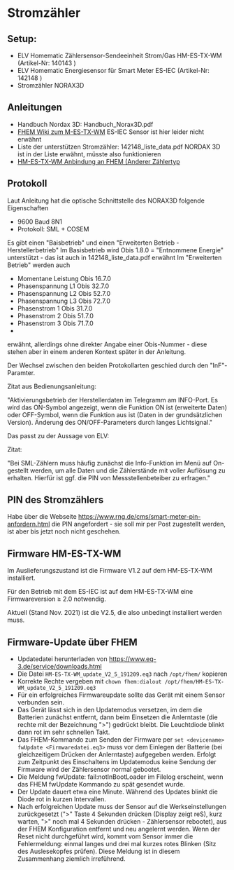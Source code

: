 # Stromzähler

## Setup:

- ELV Homematic Zählersensor-Sendeeinheit Strom/Gas HM-ES-TX-WM (Artikel-Nr: 140143 )
- ELV Homematic Energiesensor für Smart Meter ES-IEC (Artikel-Nr: 142148 )
- Stromzähler NORAX3D

## Anleitungen

- Handbuch Nordax 3D: Handbuch_Norax3D.pdf
- [FHEM Wiki zum M-ES-TX-WM](https://wiki.fhem.de/wiki/HM-ES-TX-WM_Z%C3%A4hlersensor_f%C3%BCr_Strom-_und_Gasz%C3%A4hler) ES-IEC Sensor ist hier leider nicht erwähnt
- Liste der unterstützen Stromzähler: 142148_liste_data.pdf NORDAX 3D ist in der Liste erwähnt, müsste also funktionieren
- [HM-ES-TX-WM Anbindung an FHEM (Anderer Zählertyp](https://richter.site/?p=54)

## Protokoll

Laut Anleitung hat die optische Schnittstelle des NORAX3D folgende Eigenschaften

- 9600 Baud 8N1
- Protokoll: SML + COSEM

Es gibt einen "Baisbetrieb" und einen "Erweiterten Betrieb - Herstellerbetrieb"
Im Basisbetrieb wird Obis 1.8.0 = "Entnommene Energie" unterstützt - das ist auch in 142148_liste_data.pdf erwähnt
Im "Erweiterten Betrieb" werden auch

- Momentane Leistung Obis 16.7.0
- Phasenspannung L1 Obis 32.7.0
- Phasenspannung L2 Obis 52.7.0
- Phasenspannung L3 Obis 72.7.0
- Phasenstrom 1 Obis 31.7.0
- Phasenstrom 2 Obis 51.7.0
- Phasenstrom 3 Obis 71.7.0
- 
erwähnt, allerdings ohne direkter Angabe einer Obis-Nummer - diese stehen aber in einem anderen Kontext später in der Anleitung.

Der Wechsel zwischen den beiden Protokollarten geschied durch den "InF"-Paramter.

Zitat aus Bedienungsanleitung:

"Aktivierungsbetrieb der Herstellerdaten im Telegramm am INFO-Port. Es wird das ON-Symbol angezeigt, wenn die Funktion ON ist (erweiterte Daten) oder OFF-Symbol, wenn die Funktion aus ist (Daten in der grundsätzlichen Version). Änderung des ON/OFF-Parameters durch langes Lichtsignal."

Das passt zu der Aussage von ELV:

Zitat:

"Bei SML-Zählern muss häufig zunächst die Info-Funktion im Menü auf On-gestellt werden, um alle Daten und die Zählerstände mit voller Auflösung zu erhalten. Hierfür ist ggf. die PIN von Messstellenbeteiber zu erfragen."

## PIN des Stromzählers

Habe über die Webseite https://www.rng.de/cms/smart-meter-pin-anfordern.html die PIN angefordert - sie soll mir per Post zugestellt werden, ist aber bis jetzt noch nicht geschehen.

## Firmware HM-ES-TX-WM

Im Auslieferungszustand ist die Firmware V1.2 auf dem HM-ES-TX-WM installiert.

Für den Betrieb mit dem ES-IEC ist auf dem HM-ES-TX-WM eine Firmwareversion ≥ 2.0 notwendig.

Aktuell (Stand Nov. 2021) ist die V2.5, die also unbedingt installiert werden muss.  

## Firmware-Update über FHEM

- Updatedatei herunterladen von https://www.eq-3.de/service/downloads.html
- Die Datei `HM-ES-TX-WM_update_V2_5_191209.eq3` nach `/opt/fhem/` kopieren
- Korrekte Rechte vergeben mit `chown fhem:dialout /opt/fhem/HM-ES-TX-WM_update_V2_5_191209.eq3`
- Für ein erfolgreiches Firmwareupdate sollte das Gerät mit einem Sensor verbunden sein.
- Das Gerät lässt sich in den Updatemodus versetzen, im dem die Batterien zunächst entfernt, dann beim Einsetzen die Anlerntaste (die rechte mit der Bezeichnung ">") gedrückt bleibt. Die Leuchtdiode blinkt dann rot im sehr schnellen Takt.
- Das FHEM-Kommando zum Senden der Firmware per `set <devicename> fwUpdate <Firmwaredatei.eq3>` muss vor dem Einlegen der Batterie (bei gleichzeitigem Drücken der Anlerntaste) aufgegeben werden. Erfolgt zum Zeitpunkt des Einschaltens im Updatemodus keine Sendung der Firmware wird der Zählersensor normal gebootet.
- Die Meldung <devicename> fwUpdate: fail:notInBootLoader im Filelog erscheint, wenn das FHEM fwUpdate Kommando zu spät gesendet wurde.
- Der Update dauert etwa eine Minute. Während des Updates blinkt die Diode rot in kurzen Intervallen.
- Nach erfolgreichen Update muss der Sensor auf die Werkseinstellungen zurückgesetzt (">" Taste 4 Sekunden drücken (Display zeigt reS), kurz warten, ">" noch mal 4 Sekunden drücken - Zählersensor rebootet), aus der FHEM Konfiguration entfernt und neu angelernt werden. Wenn der Reset nicht durchgeführt wird, kommt vom Sensor immer die Fehlermeldung: einmal langes und drei mal kurzes rotes Blinken (Sitz des Auslesekopfes prüfen). Diese Meldung ist in diesem Zusammenhang ziemlich irreführend. 








